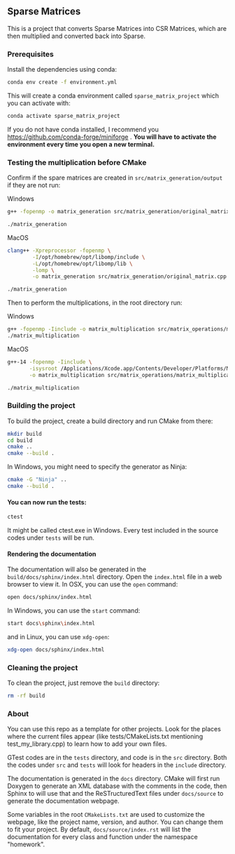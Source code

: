 ## Sparse Matrices

This is a project that converts Sparse Matrices into CSR Matrices, which are then multiplied and converted back into Sparse.

### Prerequisites

Install the dependencies using conda:

```bash
conda env create -f environment.yml
```
This will create a conda environment called `sparse_matrix_project` which you can activate with:

```bash
conda activate sparse_matrix_project
```
If you do not have conda installed, I recommend you https://github.com/conda-forge/miniforge .
**You will have to activate the environment every time you open a new terminal.**

### Testing the multiplication before CMake

Confirm if the spare matrices are created in `src/matrix_generation/output` if they are not run:

Windows
```bash
g++ -fopenmp -o matrix_generation src/matrix_generation/original_matrix.cpp

./matrix_generation
```
MacOS
```bash
clang++ -Xpreprocessor -fopenmp \
        -I/opt/homebrew/opt/libomp/include \
        -L/opt/homebrew/opt/libomp/lib \
        -lomp \
        -o matrix_generation src/matrix_generation/original_matrix.cpp

./matrix_generation
```

Then to perform the multiplications, in the root directory run:

Windows
```bash
g++ -fopenmp -Iinclude -o matrix_multiplication src/matrix_operations/matrix_multiplication.cpp src/CSRMatrix.cpp
./matrix_multiplication
```
MacOS
```bash
g++-14 -fopenmp -Iinclude \
       -isysroot /Applications/Xcode.app/Contents/Developer/Platforms/MacOSX.platform/Developer/SDKs/MacOSX.sdk \
       -o matrix_multiplication src/matrix_operations/matrix_multiplication.cpp src/CSRMatrix.cpp

./matrix_multiplication
```

### Building the project

To build the project, create a build directory and run CMake from there:

```bash
mkdir build
cd build
cmake ..
cmake --build .
```
In Windows, you might need to specify the generator as Ninja:
```bash
cmake -G "Ninja" ..
cmake --build .
```
#### You can now run the tests:

```bash
ctest
```
It might be called ctest.exe in Windows.
Every test included in the source codes under `tests` will be run.

#### Rendering the documentation

The documentation will also be generated in the `build/docs/sphinx/index.html` directory. Open the `index.html` file in a web browser to view it. In OSX, you can use the `open` command:
```bash
open docs/sphinx/index.html
```
In Windows, you can use the `start` command:
```bash
start docs\sphinx\index.html
```
and in Linux, you can use `xdg-open`:
```bash
xdg-open docs/sphinx/index.html
```


### Cleaning the project

To clean the project, just remove the `build` directory:

```bash
rm -rf build
```

### About

You can use this repo as a template for other projects. Look for the places where the current files appear (like tests/CMakeLists.txt mentioning test_my_library.cpp) to learn how to add your own files.

GTest codes are in the `tests` directory, and code is in the `src` directory. Both the codes under `src` and `tests` will look for headers in the `include` directory.

The documentation is generated in the `docs` directory. CMake will first run Doxygen to generate an XML database with the comments in the code, then Sphinx to will use that and the ReSTructuredText files under `docs/source` to generate the documentation webpage.

Some variables in the root `CMakeLists.txt` are used to customize the webpage, like the project name, version, and author. You can change them to fit your project. By default, `docs/source/index.rst` will list the documentation for every class and function under the namespace "homework".

